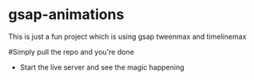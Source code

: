 # gsap-animations
This is just a fun project which is using gsap tweenmax and timelinemax

#Simply pull the repo and you're done
* Start the live server and see the magic happening
